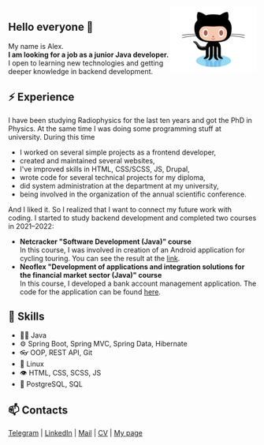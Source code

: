 <img align='right' src='https://raw.githubusercontent.com/ad-riaz/ad-riaz/main/octocat.gif' width='35%'>

## Hello everyone 👋
My name is Alex.  
**I am looking for a job as a junior Java developer.**  
I open to learning new technologies and getting deeper knowledge in backend development.

## ⚡ Experience
I have been studying Radiophysics for the last ten years and got the PhD in Physics. At the same time I was doing some programming stuff at university. During this time
- I worked on several simple projects as a frontend developer,
- created and maintained several websites,
- I've improved skills in HTML, CSS/SCSS, JS, Drupal,
- wrote code for several technical projects for my diploma, 
- did system administration at the department at my university,
- being involved in the organization of the annual scientific conference.

And I liked it. So I realized that I want to connect my future work with coding. I started to study backend development and completed two courses in 2021–2022:
- **Netcracker "Software Development (Java)" course**  
	In this course, I was involved in creation of an Android application for cycling touring. You can see the result at the [link](https://github.com/nc-bikepacker).
- **Neoflex "Development of applications and integration solutions for the financial market sector (Java)" course**  
	In this course, I developed a bank account management application. The code for the application can be found [here](https://github.com/edu-neoflex-bank).

## 💪 Skills
- 👨‍💻 Java 
- ⚙️ Spring Boot, Spring MVC, Spring Data, Hibernate
- 👓 OOP, REST API, Git
- 🐧 Linux
- 👁️ HTML, CSS, SCSS, JS
- 💽 PostgreSQL, SQL

## 📫 Contacts
[Telegram](https://t.me/ad_riaz)  |  [LinkedIn](https://linkedin.com/in/ad-riaz)  |  [Mail](mailto:ad.riazantsev@gmail.com)  |  [CV](https://raw.githubusercontent.com/ad-riaz/ad-riaz/main/Riazantsev%20A.%20%E2%80%93%20CV.pdf)  |  [My page](https://ad-riaz.github.io/)


<!--
**ad-riaz/ad-riaz** is a ✨ _special_ ✨ repository because its `README.md` (this file) appears on your GitHub profile.

Here are some ideas to get you started:

- 🔭 I’m currently working on ...
- 🌱 I’m currently learning ...
- 👯 I’m looking to collaborate on ...
- 🤔 I’m looking for help with ...
- 💬 Ask me about ...
- 📫 How to reach me: ...
- 😄 Pronouns: ...
- ⚡ Fun fact: ...
-->
